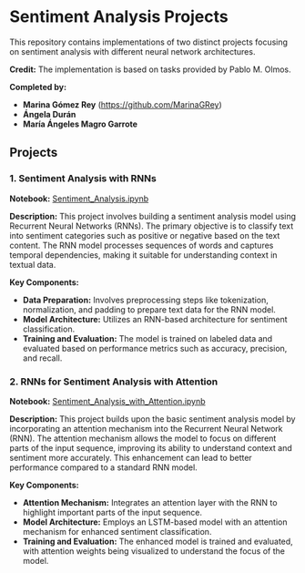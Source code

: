 # Sentiment Analysis Projects

This repository contains implementations of two distinct projects focusing on sentiment analysis with different neural network architectures.

**Credit:**
The implementation is based on tasks provided by Pablo M. Olmos.

**Completed by:**
- **Marina Gómez Rey** (https://github.com/MarinaGRey)
- **Ángela Durán**
- **María Ángeles Magro Garrote**

## Projects

### 1. Sentiment Analysis with RNNs

**Notebook:** [Sentiment_Analysis.ipynb](Sentiment_Analysis.ipynb)

**Description:**
This project involves building a sentiment analysis model using Recurrent Neural Networks (RNNs). The primary objective is to classify text into sentiment categories such as positive or negative based on the text content. The RNN model processes sequences of words and captures temporal dependencies, making it suitable for understanding context in textual data.

**Key Components:**
- **Data Preparation:** Involves preprocessing steps like tokenization, normalization, and padding to prepare text data for the RNN model.
- **Model Architecture:** Utilizes an RNN-based architecture for sentiment classification.
- **Training and Evaluation:** The model is trained on labeled data and evaluated based on performance metrics such as accuracy, precision, and recall.


### 2. RNNs for Sentiment Analysis with Attention

**Notebook:** [Sentiment_Analysis_with_Attention.ipynb](Sentiment_Analysis_with_Attention.ipynb)

**Description:**
This project builds upon the basic sentiment analysis model by incorporating an attention mechanism into the Recurrent Neural Network (RNN). The attention mechanism allows the model to focus on different parts of the input sequence, improving its ability to understand context and sentiment more accurately. This enhancement can lead to better performance compared to a standard RNN model.

**Key Components:**
- **Attention Mechanism:** Integrates an attention layer with the RNN to highlight important parts of the input sequence.
- **Model Architecture:** Employs an LSTM-based model with an attention mechanism for enhanced sentiment classification.
- **Training and Evaluation:** The enhanced model is trained and evaluated, with attention weights being visualized to understand the focus of the model.


